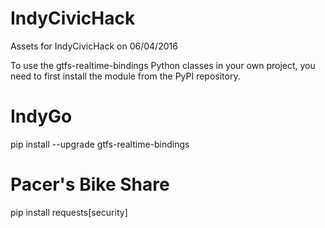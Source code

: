 # IndyCivicHack
Assets for IndyCivicHack on 06/04/2016

To use the gtfs-realtime-bindings Python classes in your own project, you need to first install the module from the PyPI repository.


# IndyGo
pip install --upgrade gtfs-realtime-bindings

# Pacer's Bike Share
pip install requests[security]
